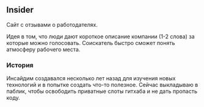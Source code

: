 ## Insider

Сайт с отзывами о работодателях.

Идея в том, что люди дают короткое описание компании (1-2 слова) за которые можно голосовать. Соискатель быстро сможет понять атмосферу рабочего места.

### История
Инсайдим создавался несколько лет назад для изучения новых технологий и в попытке создать что-то полезное. Сейчас выкладываю в паблик, чтобы освободить приватные слоты гитхаба и не дать пропасть коду. 
